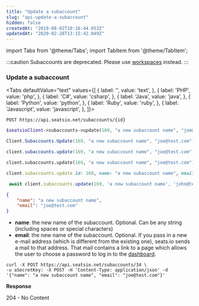 ```yaml
---
title: "Update a subaccount"
slug: "api-update-a-subaccount"
hidden: false
createdAt: "2018-08-02T10:16:44.053Z"
updatedAt: "2020-02-28T13:15:42.049Z"
---
```


import Tabs from '@theme/Tabs';
import TabItem from '@theme/TabItem';

:::caution 
Subaccounts are deprecated. Please use [workspaces](api-workspaces) instead.
:::
### Update a subaccount


<Tabs 
  defaultValue="text"
  values={[
{ label: '', value: 'text', },
{ label: 'PHP', value: 'php', },
{ label: 'C#', value: 'csharp', },
{ label: 'Java', value: 'java', },
{ label: 'Python', value: 'python', },
{ label: 'Ruby', value: 'ruby', },
{ label: 'Javascript', value: 'javascript', },
]}>
<TabItem value='text'>

```text
POST https://api.seatsio.net/subaccounts/{id}
```

</TabItem>
<TabItem value='php'>

```php
$seatsioClient->subaccounts->update(169, "a new subaccount name", "joe@test.com");
```

</TabItem>
<TabItem value='csharp'>

```csharp
Client.Subaccounts.Update(169, "a new subaccount name", "joe@test.com");
```

</TabItem>
<TabItem value='java'>

```java
client.subaccounts.update(169, "a new subaccount name", "joe@test.com");
```

</TabItem>
<TabItem value='python'>

```python
client.subaccounts.update(169, "a new subaccount name", "joe@test.com")
```

</TabItem>
<TabItem value='ruby'>

```ruby
client.subaccounts.update id: 169, name: "a new subaccount name", email: "joe@test.com"
```

</TabItem>
<TabItem value='javascript'>

```javascript
 await client.subaccounts.update(169, 'a new subaccount name', 'john@test.com');
```

</TabItem>
</Tabs>



```json
{
    "name": "a new subaccount name",
    "email": "joe@test.com"
}
```
* **name**: the new name of the subaccount. Optional. Can be any string (including spaces or special characters)
* **email**: the new name of the subaccount. Optional. If you pass in a new e-mail address (which is different from the existing one), seats.io sends a mail to that address. That mail contains a link to a page which allows the user to choose a password to log in to the [dashboard](https://app.seats.io).
```curl
curl -X POST https://api.seatsio.net/subaccounts/34 \
-u aSecretKey: -X POST -H 'Content-Type: application/json' -d '{"name": "a new subaccount name", "email": "joe@test.com"}'
```
**Response**

204 - No Content

